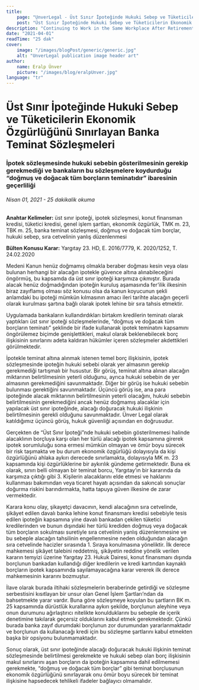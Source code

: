 ```yaml
---
title:
    page: "UnverLegal - Üst Sınır İpoteğinde Hukuki Sebep ve Tüketicilerin Ekonomik Özgürlüğünü Sınırlayan Banka Teminat Sözleşmeleri"
    post: "Üst Sınır İpoteğinde Hukuki Sebep ve Tüketicilerin Ekonomik Özgürlüğünü Sınırlayan Banka Teminat Sözleşmeleri"
description: "Continuing to Work in the Same Workplace After Retirement"
date: "2021-04-01"
readTime: "25 dak"
cover:
    image: "/images/blogPost/generic/generic.jpg"
    alt: "UnverLegal publication image header art"
author:
    name: Eralp Ünver
    picture: "/images/blog/eralpUnver.jpg"
language: "tr"
---
```


# Üst Sınır İpoteğinde Hukuki Sebep ve Tüketicilerin Ekonomik Özgürlüğünü Sınırlayan Banka Teminat Sözleşmeleri

### İpotek sözleşmesinde hukuki sebebin gösterilmesinin gerekip gerekmediği ve bankaların bu sözleşmelere koydurduğu “doğmuş ve doğacak tüm borçların teminatıdır” ibaresinin geçerliliği

###### Nisan 01, 2021 - 25 dakikalik okuma

**Anahtar Kelimeler:** üst sınır ipoteği, ipotek sözleşmesi, konut finansman kredisi, tüketici kredisi, genel işlem şartları, ekonomik özgürlük, TMK m. 23, TBK m. 25, banka teminat sözleşmesi, doğmuş ve doğacak tüm borçlar, hukuki sebep, sıra cetvelinin yanlış düzenlenmesi

**Bülten Konusu Karar:** Yargıtay 23. HD, E. 2016/7779, K. 2020/1252, T. 24.02.2020

Medeni Kanun henüz doğmamış olmakla beraber doğması kesin veya olası bulunan herhangi bir alacağın ipotekle güvence altına alınabileceğini öngörmüş, bu kapsamda da üst sınır ipoteği karşımıza çıkmıştır. Burada alacak henüz doğmadığından ipoteğin kuruluş aşamasında fer’ilik ilkesinin biraz zayıflamış olması söz konusu olsa da kanun koyucunun şekli anlamdaki bu ipoteği mümkün kılmasının amacı ileri tarihte alacağın geçerli olarak kurulması şartına bağlı olarak ipotek lehine bir sıra tahsis etmektir. 
	
Uygulamada bankaların kullandırdıkları birtakım kredilerin teminatı olarak yaptıkları üst sınır ipoteği sözleşmelerinde, “doğmuş ve doğacak tüm borçların teminatı” şeklinde bir ifade kullanarak ipotek teminatını kapsamını öngörülemez biçimde genişlettikleri, makul olarak beklenebilecek borç ilişkisinin sınırlarını adeta kaldıran hükümler içeren sözleşmeler akdettikleri görülmektedir. 
	
İpotekle teminat altına alınmak istenen temel borç ilişkisinin, ipotek sözleşmesinde ipoteğin hukuki sebebi olarak yer almasının gerekip gerekmediği tartışmalı bir husustur. Bir görüş, teminat altına alınan alacağın miktarının belirtilmesinin yeterli olduğunu, ayrıca hukuki sebebin de yer almasının gerekmediğini savunmaktadır. Diğer bir görüş ise hukuki sebebin bulunması gerektiğini savunmaktadır. Üçüncü görüş ise, ana para ipoteğinde alacak miktarının belirtilmesinin yeterli olacağını, hukuki sebebin belirtilmesinin gerekmediğini ancak henüz doğmamış alacaklar için yapılacak üst sınır ipoteğinde, alacağı doğuracak hukuki ilişkinin belirtilmesinin gerekli olduğunu savunmaktadır. Ünver Legal olarak katıldığımız üçüncü görüş, hukuk güvenliği açısından en doğrusudur.
	
Gerçekten de “Üst Sınır İpoteği”nde hukuki sebebin gösterilmemesi halinde alacaklının borçluya karşı olan her türlü alacağı ipotek kapsamına girerek ipotek sorumluluğu sona ermesi mümkün olmayan ve ömür boyu sürecek bir risk taşımakta ve bu durum ekonomik özgürlüğü dolayısıyla da kişi özgürlüğünü ahlaka aykırı derecede sınırlamakta, dolayısıyla MK m. 23 kapsamında kişi özgürlüklerine bir aykırılık gündeme getirmektedir. Buna ek olarak, sınırı belli olmayan bir teminat borcu, Yargıtay’ın bir kararında da karşımıza çıktığı gibi 3. Kişilerin alacaklarını elde etmesi ve haklarını kullanması bakımından veya ticaret hayatı açısından da sakıncalı sonuçlar doğurma riskini barındırmakta, hatta tapuya güven ilkesine de zarar vermektedir.
	
Karara konu olay, şikayetçi davacının, kendi alacağının sıra cetvelinde, şikâyet edilen davalı banka lehine konut finansmanı kredisi sebebiyle tesis edilen ipoteğin kapsamına yine davalı bankadan çekilen tüketici kredilerinden ve bunun dışındaki her türlü krediden doğmuş veya doğacak tüm borçların sokulması suretiyle sıra cetvelinin yanlış düzenlenmesine ve bu sebeple alacağın tahsilinin engellenmesine neden olduğundan alacağın sıra cetvelinde hacizler sırasında 1. Sıraya konulmasına yöneliktir. İlk derece mahkemesi şikâyet talebini reddetmiş, şikâyetin reddine yönelik verilen kararın temyizi üzerine Yargıtay 23. Hukuk Dairesi, konut finansmanı dışında borçlunun bankadan kullandığı diğer kredilerin ve kredi kartından kaynaklı borçların ipotek kapsamında sayılamayacağına karar vererek ilk derece mahkemesinin kararını bozmuştur. 

İlave olarak burada iltihaki sözleşmelerin beraberinde getirdiği ve sözleşme serbestisini kısıtlayan bir unsur olan Genel İşlem Şartları’ndan da bahsetmekte yarar vardır. Buna göre sözleşmeye koyulan bu şartların BK m. 25 kapsamında dürüstlük kurallarına aykırı şekilde, borçlunun aleyhine veya onun durumunu ağırlaştırıcı nitelikte konulduklarını bu sebeple de içerik denetimine takılarak geçersiz olduklarını kabul etmek gerekmektedir. Çünkü burada banka zayıf durumdaki borçlunun zor durumundan yararlanmaktadır ve borçlunun da kullanacağı kredi için bu sözleşme şartlarını kabul etmekten başka bir opsiyonu bulunmamaktadır. 

Sonuç olarak, üst sınır ipoteğinde alacağı doğuracak hukuki ilişkinin teminat sözleşmesinde belirtilmesi gerekmekte ve hukuki sebep olan borç ilişkisinin makul sınırlarını aşan borçların da ipoteğin kapsamına dahil edilmemesi gerekmekte, “doğmuş ve doğacak tüm borçlar” gibi teminat borçlusunun ekonomik özgürlüğünü sınırlayarak onu ömür boyu sürecek bir teminat ilişkisine hapsedecek tehlikeli ifadeler bağlayıcı olmamalıdır.


